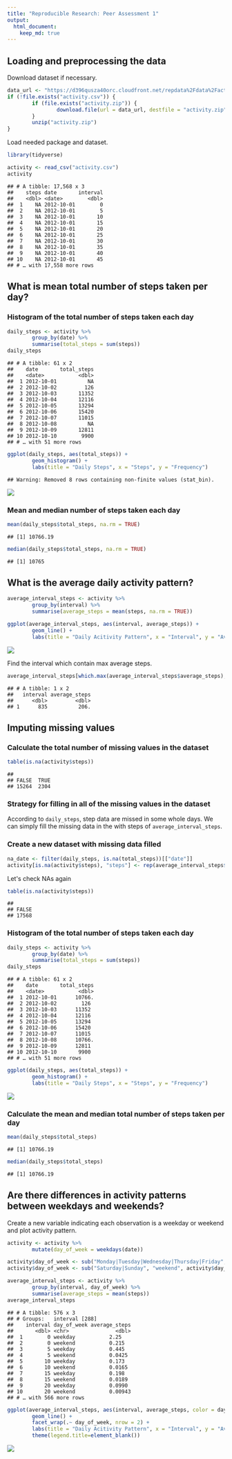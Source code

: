```yaml
---
title: "Reproducible Research: Peer Assessment 1"
output: 
  html_document:
    keep_md: true
---
```




## Loading and preprocessing the data

Download dataset if necessary.

```r
data_url <- "https://d396qusza40orc.cloudfront.net/repdata%2Fdata%2Factivity.zip"
if (!file.exists("activity.csv")) {
        if (file.exists("activity.zip")) {
                download.file(url = data_url, destfile = "activity.zip", method = "curl")
        }
        unzip("activity.zip")
}
```
Load needed package and dataset.

```r
library(tidyverse)
```


```r
activity <- read_csv("activity.csv")
activity
```

```
## # A tibble: 17,568 x 3
##    steps date       interval
##    <dbl> <date>        <dbl>
##  1    NA 2012-10-01        0
##  2    NA 2012-10-01        5
##  3    NA 2012-10-01       10
##  4    NA 2012-10-01       15
##  5    NA 2012-10-01       20
##  6    NA 2012-10-01       25
##  7    NA 2012-10-01       30
##  8    NA 2012-10-01       35
##  9    NA 2012-10-01       40
## 10    NA 2012-10-01       45
## # … with 17,558 more rows
```


## What is mean total number of steps taken per day?

### Histogram of the total number of steps taken each day

```r
daily_steps <- activity %>%
        group_by(date) %>%
        summarise(total_steps = sum(steps))
daily_steps
```

```
## # A tibble: 61 x 2
##    date       total_steps
##    <date>           <dbl>
##  1 2012-10-01          NA
##  2 2012-10-02         126
##  3 2012-10-03       11352
##  4 2012-10-04       12116
##  5 2012-10-05       13294
##  6 2012-10-06       15420
##  7 2012-10-07       11015
##  8 2012-10-08          NA
##  9 2012-10-09       12811
## 10 2012-10-10        9900
## # … with 51 more rows
```

```r
ggplot(daily_steps, aes(total_steps)) +
        geom_histogram() + 
        labs(title = "Daily Steps", x = "Steps", y = "Frequency")
```

```
## Warning: Removed 8 rows containing non-finite values (stat_bin).
```

![](PA1_template_files/figure-html/unnamed-chunk-4-1.png)<!-- -->

### Mean and median number of steps taken each day

```r
mean(daily_steps$total_steps, na.rm = TRUE)
```

```
## [1] 10766.19
```

```r
median(daily_steps$total_steps, na.rm = TRUE)
```

```
## [1] 10765
```


## What is the average daily activity pattern?

```r
average_interval_steps <- activity %>%
        group_by(interval) %>%
        summarise(average_steps = mean(steps, na.rm = TRUE))

ggplot(average_interval_steps, aes(interval, average_steps)) + 
        geom_line() +
        labs(title = "Daily Acitivity Pattern", x = "Interval", y = "Average Steps")
```

![](PA1_template_files/figure-html/unnamed-chunk-6-1.png)<!-- -->

Find the interval which contain max average steps.

```r
average_interval_steps[which.max(average_interval_steps$average_steps),]
```

```
## # A tibble: 1 x 2
##   interval average_steps
##      <dbl>         <dbl>
## 1      835          206.
```


## Imputing missing values

### Calculate the total number of missing values in the dataset 

```r
table(is.na(activity$steps))
```

```
## 
## FALSE  TRUE 
## 15264  2304
```

### Strategy for filling in all of the missing values in the dataset
According to `daily_steps`, step data are missed in some whole days. We can simply fill the missing data in the with steps of `average_interval_steps`.


### Create a new dataset with missing data filled

```r
na_date <- filter(daily_steps, is.na(total_steps))[["date"]]
activity[is.na(activity$steps), "steps"] <- rep(average_interval_steps$average_steps, times = length(na_date))
```
Let's check NAs again

```r
table(is.na(activity$steps))
```

```
## 
## FALSE 
## 17568
```


### Histogram of the total number of steps taken each day

```r
daily_steps <- activity %>%
        group_by(date) %>%
        summarise(total_steps = sum(steps))
daily_steps
```

```
## # A tibble: 61 x 2
##    date       total_steps
##    <date>           <dbl>
##  1 2012-10-01      10766.
##  2 2012-10-02        126 
##  3 2012-10-03      11352 
##  4 2012-10-04      12116 
##  5 2012-10-05      13294 
##  6 2012-10-06      15420 
##  7 2012-10-07      11015 
##  8 2012-10-08      10766.
##  9 2012-10-09      12811 
## 10 2012-10-10       9900 
## # … with 51 more rows
```

```r
ggplot(daily_steps, aes(total_steps)) +
        geom_histogram() + 
        labs(title = "Daily Steps", x = "Steps", y = "Frequency")
```

![](PA1_template_files/figure-html/unnamed-chunk-11-1.png)<!-- -->


### Calculate the mean and median total number of steps taken per day

```r
mean(daily_steps$total_steps)
```

```
## [1] 10766.19
```

```r
median(daily_steps$total_steps)
```

```
## [1] 10766.19
```


## Are there differences in activity patterns between weekdays and weekends?
Create a new variable indicating each observation is a weekday or weekend and plot activity pattern.

```r
activity <- activity %>% 
        mutate(day_of_week = weekdays(date))

activity$day_of_week <- sub("Monday|Tuesday|Wednesday|Thursday|Friday", "weekday", activity$day_of_week)
activity$day_of_week <- sub("Saturday|Sunday", "weekend", activity$day_of_week)
```


```r
average_interval_steps <- activity %>%
        group_by(interval, day_of_week) %>%
        summarise(average_steps = mean(steps))
average_interval_steps
```

```
## # A tibble: 576 x 3
## # Groups:   interval [288]
##    interval day_of_week average_steps
##       <dbl> <chr>               <dbl>
##  1        0 weekday           2.25   
##  2        0 weekend           0.215  
##  3        5 weekday           0.445  
##  4        5 weekend           0.0425 
##  5       10 weekday           0.173  
##  6       10 weekend           0.0165 
##  7       15 weekday           0.198  
##  8       15 weekend           0.0189 
##  9       20 weekday           0.0990 
## 10       20 weekend           0.00943
## # … with 566 more rows
```

```r
ggplot(average_interval_steps, aes(interval, average_steps, color = day_of_week)) + 
        geom_line() +
        facet_wrap(.~ day_of_week, nrow = 2) +
        labs(title = "Daily Acitivity Pattern", x = "Interval", y = "Average Steps") +
        theme(legend.title=element_blank())
```

![](PA1_template_files/figure-html/unnamed-chunk-14-1.png)<!-- -->

